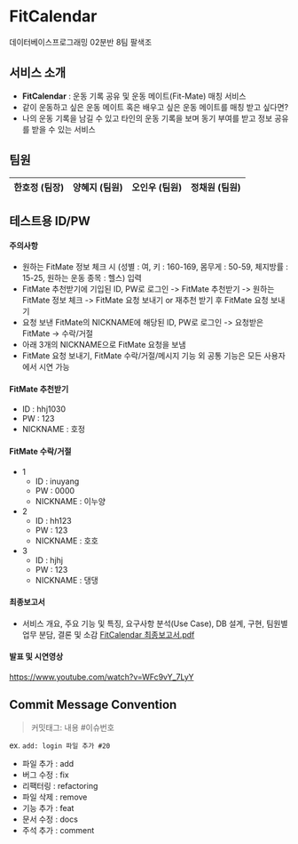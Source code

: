 # FitCalendar
데이터베이스프로그래밍 02분반 8팀 팔색조 


## 서비스 소개
- **FitCalendar** : 운동 기록 공유 및 운동 메이트(Fit-Mate) 매칭 서비스
- 같이 운동하고 싶은 운동 메이트 혹은 배우고 싶은 운동 메이트를 매칭 받고 싶다면?
- 나의 운동 기록을 남길 수 있고 타인의 운동 기록을 보며 동기 부여를 받고 정보 공유를 받을 수 있는 서비스


## 팀원
|한호정 (팀장)|양혜지 (팀원)|오인우 (팀원)|정채원 (팀원)|
|:------:|:---:|:------:|:---:|



## 테스트용 ID/PW
#### 주의사항 
  - 원하는 FitMate 정보 체크 시 (성별 : 여, 키 : 160-169, 몸무게 : 50-59, 체지방률 : 15-25, 원하는 운동 종목 : 헬스) 입력
  - FitMate 추천받기에 기입된 ID, PW로 로그인 -> FitMate 추천받기 -> 원하는 FitMate 정보 체크 -> FitMate 요청 보내기 or 재추천 받기 후 FitMate 요청 보내기
  - 요청 보낸 FitMate의 NICKNAME에 해당된 ID, PW로 로그인 -> 요청받은 FitMate -> 수락/거절
  - 아래 3개의 NICKNAME으로 FitMate 요청을 보냄
  - FitMate 요청 보내기, FitMate 수락/거절/메시지 기능 외 공통 기능은 모든 사용자에서 시연 가능

#### FitMate 추천받기
  - ID : hhj1030
  - PW : 123
  - NICKNAME : 호정
  
#### FitMate 수락/거절
- 1
  - ID : inuyang
  - PW : 0000
  - NICKNAME : 이누양
- 2
  - ID : hh123
  - PW : 123
  - NICKNAME : 호호
- 3
  - ID : hjhj
  - PW : 123
  - NICKNAME : 댕댕

#### 최종보고서
- 서비스 개요, 주요 기능 및 특징, 요구사항 분석(Use Case), DB 설계, 구현, 팀원별 업무 분담, 결론 및 소감
[FitCalendar 최종보고서.pdf](https://github.com/Fit-Calendar/FitCalendar/files/10712964/02-08.pdf)

#### 발표 및 시연영상
https://www.youtube.com/watch?v=WFc9vY_7LyY


## Commit Message Convention
> 커밋태그: 내용 #이슈번호  

ex. `add: login 파일 추가 #20`

- 파일 추가 : add
- 버그 수정 : fix
- 리팩터링 : refactoring
- 파일 삭제 : remove
- 기능 추가 : feat
- 문서 수정 : docs
- 주석 추가 : comment
